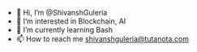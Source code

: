 - 👋 Hi, I’m @ShivanshGuleria
- 👀 I’m interested in Blockchain, AI
- 🌱 I’m currently learning Bash
- 📫 How to reach me shivanshguleria@tutanota.com


